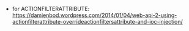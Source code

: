- for ACTIONFILTERATTRIBUTE:
https://damienbod.wordpress.com/2014/01/04/web-api-2-using-actionfilterattribute-overrideactionfiltersattribute-and-ioc-injection/
